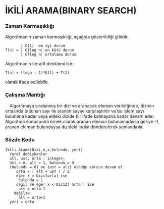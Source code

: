 # İKİLİ ARAMA(BINARY SEARCH)

### Zaman Karmaşıklığı

Algoritmanın zaman karmaşıklığı, aşağıda gösterildiği gibidir.

           | O(1)  en iyi durum
    T(n) = | O(log n) en kötü durum
           | O(log n) ortalama durum
           
Algoritmanın iteratif denklemi ise:

    T(n) = (logn - 1)*O(1) + T(1)
    
olarak ifade edilebilir.

### Çalışma Mantığı

&emsp;Algoritmaya sıralanmış bir dizi ve aranacak eleman verildiğinde, dizinin ortasnda bulunan sayı ile aranan sayıyı karşılaştırılır ve bu işlem sayı bulunana kadar veya eldeki dizide bir ifade kalmayana kadar devam eder. Algoritma sonucunda örnek olarak aranan eleman bulunamadıysa geriye -1, aranan eleman bulunduysa dizideki indisi döndürülerek sonlandırılır.

### Sözde Kodu

    İkili Arama(Dizi,n,x,bulundu, yeri)
      Yerel değişkenler
      alt, ust, orta : integer;
      Ust = n, alt = 1, bulundu = 0
      (bulundu = 0) ve (ust = alt) olduğu sürece devam et
         orta = ( alt + ust ) / 2 
         eğer x = Dizi[orta] ise
          bulundu = 1
         değil ve eğer x < Dizi2[ orta ] ise
          ust = orta-1
        değilse
          alt = orta+1
      yeri = orta
